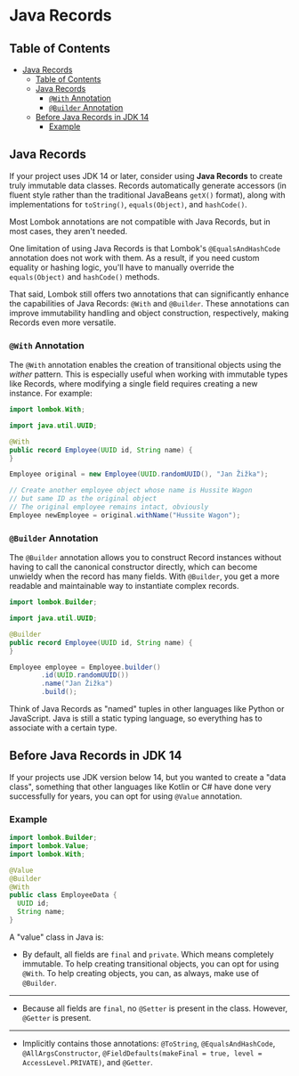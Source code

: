 # Java Records

## Table of Contents

<!-- TOC -->
* [Java Records](#java-records)
  * [Table of Contents](#table-of-contents)
  * [Java Records](#java-records-1)
    * [`@With` Annotation](#with-annotation)
    * [`@Builder` Annotation](#builder-annotation)
  * [Before Java Records in JDK 14](#before-java-records-in-jdk-14)
    * [Example](#example)
<!-- TOC -->

## Java Records

If your project uses JDK 14 or later, consider using **Java Records** to create truly immutable data classes. Records
automatically generate accessors (in fluent style rather than the traditional JavaBeans `getX()` format), along with
implementations for `toString()`, `equals(Object)`, and `hashCode()`.

Most Lombok annotations are not compatible with Java Records, but in most cases, they aren't needed.

One limitation of using Java Records is that Lombok's `@EqualsAndHashCode` annotation does not work with them. As a
result, if you need custom equality or hashing logic, you'll have to manually override the `equals(Object)` and
`hashCode()` methods.

That said, Lombok still offers two annotations that can significantly enhance the capabilities of Java Records: `@With`
and `@Builder`. These annotations can improve immutability handling and object construction, respectively, making
Records even more versatile.

### `@With` Annotation

The `@With` annotation enables the creation of transitional objects using the *wither* pattern. This is especially
useful when working with immutable types like Records, where modifying a single field requires creating a new instance.
For example:

```java
import lombok.With;

import java.util.UUID;

@With
public record Employee(UUID id, String name) {
}

Employee original = new Employee(UUID.randomUUID(), "Jan Žižka");

// Create another employee object whose name is Hussite Wagon
// but same ID as the original object
// The original employee remains intact, obviously
Employee newEmployee = original.withName("Hussite Wagon");
```

### `@Builder` Annotation

The `@Builder` annotation allows you to construct Record instances without having to call the canonical constructor
directly, which can become unwieldy when the record has many fields. With `@Builder`, you get a more readable and
maintainable way to instantiate complex records.

```java
import lombok.Builder;

import java.util.UUID;

@Builder
public record Employee(UUID id, String name) {
}

Employee employee = Employee.builder()
        .id(UUID.randomUUID())
        .name("Jan Žižka")
        .build();

```

Think of Java Records as "named" tuples in other languages like Python or JavaScript. Java is still a static typing
language, so everything has to associate with a certain type.

## Before Java Records in JDK 14

If your projects use JDK version below 14, but you wanted to create a "data class", something that other languages like
Kotlin or C# have done very successfully for years, you can opt for using `@Value` annotation.

### Example

```java
import lombok.Builder;
import lombok.Value;
import lombok.With;

@Value
@Builder
@With
public class EmployeeData {
  UUID id;
  String name;
}
```

A "value" class in Java is:

* By default, all fields are `final` and `private`. Which means completely immutable. To help creating transitional
  objects, you can opt for using `@With`. To help creating objects, you can, as always, make use of `@Builder`.

---

* Because all fields are `final`, no `@Setter` is present in the class. However, `@Getter` is present.

---

* Implicitly contains those annotations: `@ToString`, `@EqualsAndHashCode`, `@AllArgsConstructor`,
  `@FieldDefaults(makeFinal = true, level = AccessLevel.PRIVATE)`, and `@Getter`.